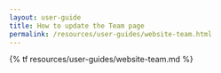 ```yaml
---
layout: user-guide
title: How to update the Team page
permalink: /resources/user-guides/website-team.html
---
```


{% tf resources/user-guides/website-team.md %}